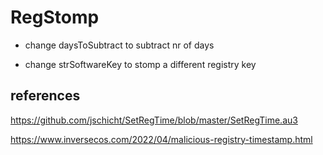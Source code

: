 # RegStomp
- change daysToSubtract to subtract nr of days

- change strSoftwareKey to stomp a different registry key

## references
https://github.com/jschicht/SetRegTime/blob/master/SetRegTime.au3

https://www.inversecos.com/2022/04/malicious-registry-timestamp.html
